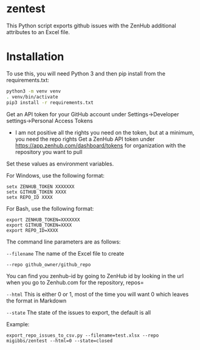 # zentest
This Python script exports github issues with the ZenHub additional attributes to an Excel file.

# Installation
To use this, you will need Python 3 and then pip install from the requirements.txt:

```bash
python3 -m venv venv
. venv/bin/activate
pip3 install -r requirements.txt
```

Get an API token for your GitHub account under Settings->Developer settings->Personal Access Tokens
 - I am not positive all the rights you need on the token, but at a minimum, you need the repo rights
Get a ZenHub API token under https://app.zenhub.com/dashboard/tokens for organization with the repository you want to pull

Set these values as environment variables.

For Windows, use the following format:

```
setx ZENHUB_TOKEN XXXXXXX
setx GITHUB_TOKEN XXXX
setx REPO_ID XXXX
```

For Bash, use the following format:

```
export ZENHUB_TOKEN=XXXXXXX
export GITHUB_TOKEN=XXXX
export REPO_ID=XXXX
```

The command line parameters are as follows:

`--filename` The name of the Excel file to create

`--repo github_owner/github_repo`

You can find you zenhub-id by going to ZenHub id by looking in the url when you go to Zenhub.com for the repository, repos=<zenhub-id>

`--html` This is either 0 or 1, most of the time you will want 0 which leaves the format in Markdown

`--state` The state of the issues to export, the default is all

Example:
```
export_repo_issues_to_csv.py --filename=test.xlsx --repo migibbs/zentest --html=0 --state=closed
```
